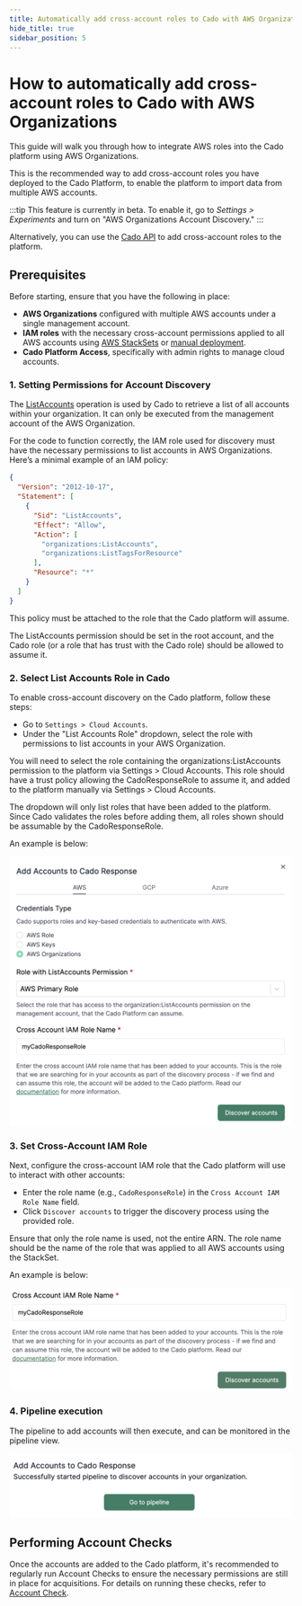 ```yaml
---
title: Automatically add cross-account roles to Cado with AWS Organizations
hide_title: true
sidebar_position: 5
---
```


# How to automatically add cross-account roles to Cado with AWS Organizations

This guide will walk you through how to integrate AWS roles into the Cado platform using AWS Organizations.

This is the recommended way to add cross-account roles you have deployed to the Cado Platform, to enable the platform to import data from multiple AWS accounts.

:::tip
This feature is currently in beta. To enable it, go to *Settings > Experiments* and turn on "AWS Organizations Account Discovery."
:::


Alternatively, you can use the [Cado API](/cado/deploy/cross/cross-account-creation-api) to add cross-account roles to the platform.

## Prerequisites

Before starting, ensure that you have the following in place:
- **AWS Organizations** configured with multiple AWS accounts under a single management account.
- **IAM roles** with the necessary cross-account permissions applied to all AWS accounts using [AWS StackSets](/cado/deploy/cross/cross-account-creation-auto) or [manual deployment](/cado/deploy/cross/cross-account-creation).
- **Cado Platform Access**, specifically with admin rights to manage cloud accounts.


### 1. **Setting Permissions for Account Discovery**

The [ListAccounts](https://docs.aws.amazon.com/organizations/latest/APIReference/API_ListAccounts.html) operation is used by Cado to retrieve a list of all accounts within your organization. It can only be executed from the management account of the AWS Organization.

For the code to function correctly, the IAM role used for discovery must have the necessary permissions to list accounts in AWS Organizations. Here’s a minimal example of an IAM policy:

```json
{
  "Version": "2012-10-17",
  "Statement": [
    {
      "Sid": "ListAccounts",
      "Effect": "Allow",
      "Action": [
        "organizations:ListAccounts",
        "organizations:ListTagsForResource"
      ],
      "Resource": "*"
    }
  ]
}
```

This policy must be attached to the role that the Cado platform will assume.

The ListAccounts permission should be set in the root account, and the Cado role (or a role that has trust with the Cado role) should be allowed to assume it.



### 2. **Select List Accounts Role in Cado**

To enable cross-account discovery on the Cado platform, follow these steps:

- Go to `Settings > Cloud Accounts`.
- Under the "List Accounts Role" dropdown, select the role with permissions to list accounts in your AWS Organization.

You will need to select the role containing the organizations:ListAccounts permission to the platform via Settings > Cloud Accounts. This role should have a trust policy allowing the CadoResponseRole to assume it, and added to the platform manually via Settings > Cloud Accounts.

The dropdown will only list roles that have been added to the platform. Since Cado validates the roles before adding them, all roles shown should be assumable by the CadoResponseRole.

An example is below:

![Select List Accounts Role 1](/img/aws-orgs-list-accounts-role.png)


### 3. **Set Cross-Account IAM Role**


Next, configure the cross-account IAM role that the Cado platform will use to interact with other accounts:

- Enter the role name (e.g., `CadoResponseRole`) in the `Cross Account IAM Role Name` field.
- Click `Discover accounts` to trigger the discovery process using the provided role.

Ensure that only the role name is used, not the entire ARN. The role name should be the name of the role that was applied to all AWS accounts using the StackSet.

An example is below:

![Select List Accounts Role 2](/img/aws-orgs-list-accounts-role-2.png)



### 4. **Pipeline execution**
The pipeline to add accounts will then execute, and can be monitored in the pipeline view.

![Pipeline View](/img/aws-orgs-pipeline.png)


## Performing Account Checks

Once the accounts are added to the Cado platform, it's recommended to regularly run Account Checks to ensure the necessary permissions are still in place for acquisitions. For details on running these checks, refer to [Account Check](/cado/manage/monitoring#account-check).
